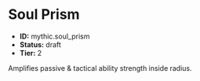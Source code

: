 # Soul Prism

- **ID:** mythic.soul_prism
- **Status:** draft
- **Tier:** 2

Amplifies passive & tactical ability strength inside radius.
